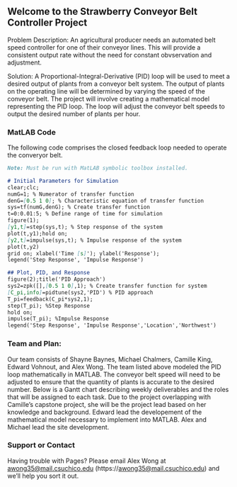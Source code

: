 ## Welcome to the Strawberry Conveyor Belt Controller Project

Problem Description: An agricultural producer needs an automated belt speed controller for one of their conveyor lines. This will provide a consistent output rate without the need for constant obvservation and adjustment. 

Solution: A Proportional-Integral-Derivative (PID) loop will be used to meet a desired output of plants from a conveyor belt system. The output of plants on the operating line will be determined by varying the speed of the conveyor belt. The project will involve creating a mathematical model representing the PID loop. The loop will adjust the conveyor belt speeds to output the desired number of plants per hour. 


### MatLAB Code

The following code comprises the closed feedback loop needed to operate the converyor belt.

```markdown
Note: Must be run with MatLAB symbolic toolbox installed.

# Initial Parameters for Simulation
clear;clc;
numG=1; % Numerator of transfer function
denG=[0.5 1 0]; % Characteristic equation of transfer function
sys=tf(numG,denG); % Create transfer function
t=0:0.01:5; % Define range of time for simulation
figure(1);
[y1,t]=step(sys,t); % Step response of the system
plot(t,y1);hold on;
[y2,t]=impulse(sys,t); % Impulse response of the system
plot(t,y2)
grid on; xlabel('Time [s]'); ylabel('Response');
legend('Step Response', 'Impulse Response')

## Plot, PID, and Response
figure(2);title('PID Approach')
sys2=zpk([],[0.5 1 0],1); % Create transfer function for system
[C_pi,info]=pidtune(sys2,'PID') % PID approach
T_pi=feedback(C_pi*sys2,1);
step(T_pi); %Step Response
hold on;
impulse(T_pi); %Impulse Response
legend('Step Response', 'Impulse Response','Location','Northwest')

```

### Team and Plan:
Our team consists of Shayne Baynes, Michael Chalmers, Camille King, Edward Vohnout, and Alex Wong. The team listed above modeled the PID loop mathematically in MATLAB. The conveyor belt speed will need to be adjusted to ensure that the quantity of plants is accurate to the desired number. Below is a Gantt chart describing weekly deliverables and the roles that will be assigned to each task. Due to the project overlapping with Camille’s capstone project, she will be the project lead based on her knowledge and background. Edward lead the developement of the mathematical model necessary to implement into MATLAB. Alex and Michael lead the site development.

### Support or Contact

Having trouble with Pages? Please email Alex Wong at awong35@mail.csuchico.edu (https://awong35@mail.csuchico.edu) and we’ll help you sort it out.
